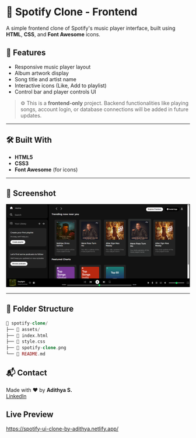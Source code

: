 # 🎵 Spotify Clone - Frontend

A simple frontend clone of Spotify's music player interface, built using **HTML**, **CSS**, and **Font Awesome** icons.

## 🚀 Features

- Responsive music player layout
- Album artwork display
- Song title and artist name
- Interactive icons (Like, Add to playlist)
- Control bar and player controls UI

> ⚙️ This is a **frontend-only** project. Backend functionalities like playing songs, account login, or database connections will be added in future updates.

---

## 🛠️ Built With

- **HTML5**  
- **CSS3**
- **Font Awesome** (for icons)

---

## 📸 Screenshot

![Spotify Clone UI](./spotify-clone.png)

---

## 📂 Folder Structure
```php
📁 spotify-clone/
├── 📁 assets/                 
├── 📄 index.html
├── 📄 style.css              
├── 📄 spotify-clone.png      
└── 📄 README.md               
```

## 📬 Contact

Made with ❤️ by **Adithya S.**  
[LinkedIn](www.linkedin.com/in/adithya-s-027342237)

## Live Preview
https://spotify-ui-clone-by-adithya.netlify.app/
